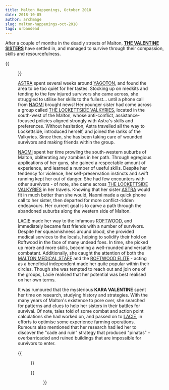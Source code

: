 ```yaml
---
title: Malton Happenings, October 2018
date: 2018-10-05
author: archmage
slug: malton-happenings-oct-2018
tags: urbandead
---
```


After a couple of months in the deadly streets of Malton, [**THE VALENTINE SISTERS**](/valentine-sisters/) have settled in, and managed to survive through their compassion, skills and resourcefulness.

{{<figure src="/valentine-map-oct-2018.png" caption="The sisters and their operation areas.">}}

[ASTRA](http://www.urbandead.com/profile.cgi?id=2299496) spent several weeks around [YAGOTON](http://wiki.urbandead.com/index.php/Yagoton), and found the area to be too quiet for her tastes. Stocking up on medkits and tending to the few injured survivors she came across, she struggled to utilise her skills to the fullest... until a phone call from [NAOMI](http://www.urbandead.com/profile.cgi?id=2299498) brought news! Her younger sister had come across a group called [THE LOCKETTSIDE VALKYRIES](http://wiki.urbandead.com/index.php/Lockettside_Valkyries), located in the south-west of the Malton, whose anti-conflict, assistance-focused policies aligned strongly with Astra's skills and preferences. Without hesitation, Astra travelled all the way to Lockettside, introduced herself, and joined the ranks of the Valkyries. Since then, she has been taking care of wounded survivors and making friends within the group.

[NAOMI](http://www.urbandead.com/profile.cgi?id=2299498) spent her time prowling the south-western suburbs of Malton, obliterating any zombies in her path. Through egregious applications of her guns, she gained a respectable amount of experience, and learned a number of useful skills. Despite her tendency for violence, her self-preservation instincts and swift running kept her out of danger. She had few encounters with other survivors - of note, she came across [THE LOCKETTSIDE VALKYRIES](http://wiki.urbandead.com/index.php/Lockettside_Valkyries) in her travels. Knowing that her sister [ASTRA](http://www.urbandead.com/profile.cgi?id=2299496) would fit in much better than she would, Naomi made a quick phone call to her sister, then departed for more conflict-ridden endeavours. Her current goal is to carve a path through the abandoned suburbs along the western side of Malton.

[LACIE](http://www.urbandead.com/profile.cgi?id=2299499) made her way to the infamous [ROFTWOOD](http://wiki.urbandead.com/index.php/Roftwood), and immediately became fast friends with a number of survivors. Despite her squeamishness around blood, she provided medical services to the locals, helping to solidify their hold on Roftwood in the face of many undead foes. In time, she picked up more and more skills, becoming a well-rounded and versatile combatant. Additionally, she caught the attention of both the [MALTON MEDICAL STAFF](http://wiki.urbandead.com/index.php/Malton_Medical_Staff) and the [ROFTWOOD ELITE](http://wiki.urbandead.com/index.php/Roftwood_Elite) - acting as a beneficial independent made her quite popular within their circles. Though she was tempted to reach out and join one of the groups, Lacie realised that her potential was best realised on her own terms.

It was rumoured that the mysterious **KARA VALENTINE** spent her time on research, studying history and strategies. With the many years of Malton's existence to pore over, she searched for patterns and clues to help her sisters in their battles for survival. Of note, tales told of some combat and action point calculations she had worked on, and passed on to [LACIE](http://www.urbandead.com/profile.cgi?id=2299499), in efforts to optimise some experience farming operations. Rumours also mentioned that her research had led her to discover the "cade and ruin" strategy that produced "pinatas" - overbarricaded and ruined buildings that are impossible for survivors to enter.

{{<figure src="/valentine-map-oct-2018-detailed.png" width="80%">}}

{{<figure src="/note-from-kara-oct-2018.png" width="60%">}}